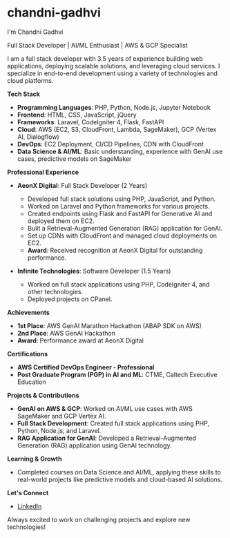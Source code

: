 # chandni-gadhvi
I'm Chandni Gadhvi

Full Stack Developer | AI/ML Enthusiast | AWS & GCP Specialist

I am a full stack developer with 3.5 years of experience building web applications, deploying scalable solutions, and leveraging cloud services. I specialize in end-to-end development using a variety of technologies and cloud platforms.

 **Tech Stack**
- **Programming Languages**: PHP, Python, Node.js, Jupyter Notebook
- **Frontend**: HTML, CSS, JavaScript, jQuery
- **Frameworks**: Laravel, CodeIgniter 4, Flask, FastAPI
- **Cloud**: AWS (EC2, S3, CloudFront, Lambda, SageMaker), GCP (Vertex AI, Dialogflow)
- **DevOps**: EC2 Deployment, CI/CD Pipelines, CDN with CloudFront
- **Data Science & AI/ML**: Basic understanding, experience with GenAI use cases, predictive models on SageMaker

 **Professional Experience**
- **AeonX Digital**: Full Stack Developer (2 Years)
  - Developed full stack solutions using PHP, JavaScript, and Python.
  - Worked on Laravel and Python frameworks for various projects.
  - Created endpoints using Flask and FastAPI for Generative AI and deployed them on EC2.
  - Built a Retrieval-Augmented Generation (RAG) application for GenAI.
  - Set up CDNs with CloudFront and managed cloud deployments on EC2.
  - **Award**: Received recognition at AeonX Digital for outstanding performance.
  
- **Infinite Technologies**: Software Developer (1.5 Years)
  - Worked on full stack applications using PHP, CodeIgniter 4, and other technologies.
  - Deployed projects on CPanel.
    
 **Achievements**
- **1st Place**: AWS GenAI Marathon Hackathon (ABAP SDK on AWS)
- **2nd Place**: AWS GenAI Hackathon
- **Award**: Performance award at AeonX Digital

**Certifications**
- **AWS Certified DevOps Engineer - Professional**
- **Post Graduate Program (PGP) in AI and ML**: CTME, Caltech Executive Education

 **Projects & Contributions**
- **GenAI on AWS & GCP**: Worked on AI/ML use cases with AWS SageMaker and GCP Vertex AI.
- **Full Stack Development**: Created full stack applications using PHP, Python, Node.js, and Laravel.
- **RAG Application for GenAI**: Developed a Retrieval-Augmented Generation (RAG) application using GenAI technology.

**Learning & Growth**
- Completed courses on Data Science and AI/ML, applying these skills to real-world projects like predictive models and cloud-based AI solutions.

 **Let's Connect**
- [LinkedIn](https://www.linkedin.com/in/chandni-gadhvi)

Always excited to work on challenging projects and explore new technologies!
